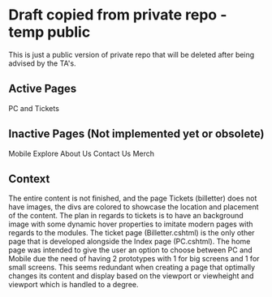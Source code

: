 # Draft copied from private repo - temp public
This is just a public version of private repo that will be deleted after being advised by the TA's.

## Active Pages
PC and Tickets

## Inactive Pages (Not implemented yet or obsolete)
Mobile
Explore
About Us
Contact Us
Merch

## Context
The entire content is not finished, and the page Tickets (billetter) does not have images, the divs are colored to showcase the location and placement of the content.
The plan in regards to tickets is to have an background image with some dynamic hover properties to imitate modern pages with regards to the modules.
The ticket page (Billetter.cshtml) is the only other page that is developed alongside the Index page (PC.cshtml).
The home page was intended to give the user an option to choose between PC and Mobile due the need of having 2 prototypes with 1 for big screens and 1 for small screens.
This seems redundant when creating a page that optimally changes its content and display based on the viewport or viewheight and viewport which is handled to a degree.
